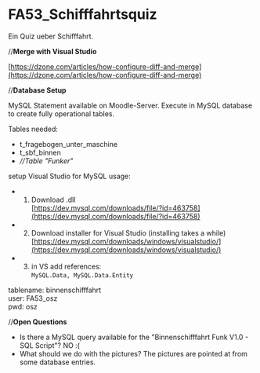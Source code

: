 # FA53_Schifffahrtsquiz

Ein Quiz ueber Schifffahrt.    
     
//**Merge with Visual Studio**
     
[https://dzone.com/articles/how-configure-diff-and-merge](https://dzone.com/articles/how-configure-diff-and-merge)    
     
//**Database Setup**    
     
MySQL Statement available on Moodle-Server. Execute in MySQL database to create fully operational tables.    
    
Tables needed:
* t_fragebogen_unter_maschine    
* t_sbf_binnen     
* *//Table "Funker"*
        
setup Visual Studio for MySQL usage:

* 1. Download .dll    
  [https://dev.mysql.com/downloads/file/?id=463758](https://dev.mysql.com/downloads/file/?id=463758)
* 2. Download installer for Visual Studio (installing takes a while)    
  [https://dev.mysql.com/downloads/windows/visualstudio/](https://dev.mysql.com/downloads/windows/visualstudio/)    
* 3. in VS add references:    
  `MySQL.Data, MySQL.Data.Entity`    

tablename: binnenschifffahrt    
user: FA53_osz    
pwd: osz    

//**Open Questions**    
     
* Is there a MySQL query available for the "Binnenschifffahrt Funk V1.0 - SQL Script"?  NO :(   
* What should we do with the pictures?  The pictures are pointed at from some database entries. 
